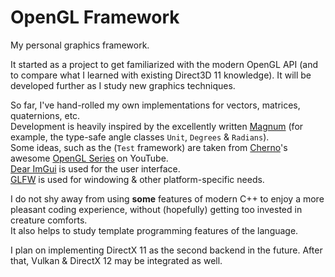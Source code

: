 # OpenGL Framework
My personal graphics framework.

It started as a project to get familiarized with the modern OpenGL API (and to compare what I learned with existing Direct3D 11 knowledge).
It will be developed further as I study new graphics techniques.

So far, I've hand-rolled my own implementations for vectors, matrices, quaternions, etc.  
Development is heavily inspired by the excellently written [Magnum](https://github.com/mosra/magnum) (for example, the type-safe angle classes `Unit`, `Degrees` & `Radians`).  
Some ideas, such as the (`Test` framework) are taken from [Cherno](https://www.youtube.com/channel/UCQ-W1KE9EYfdxhL6S4twUNw)'s awesome [OpenGL Series](https://www.youtube.com/playlist?list=PLlrATfBNZ98foTJPJ_Ev03o2oq3-GGOS2) on YouTube.  
[Dear ImGui](https://github.com/ocornut/imgui) is used for the user interface.  
[GLFW](https://www.glfw.org/) is used for windowing & other platform-specific needs.

I do not shy away from using **some** features of modern C++ to enjoy a more pleasant coding experience, without (hopefully) getting too invested in creature comforts.  
It also helps to study template programming features of the language.

I plan on implementing DirectX 11 as the second backend in the future.
After that, Vulkan & DirectX 12 may be integrated as well.
